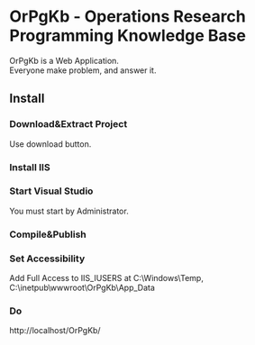 OrPgKb - Operations Research Programming Knowledge Base
======
OrPgKb is a Web Application.  
Everyone make problem, and answer it.

Install
------
### Download&Extract Project ###
Use download button.
### Install IIS ###
### Start Visual Studio ###
You must start by Administrator.
### Compile&Publish ###
### Set Accessibility ###
Add Full Access to IIS_IUSERS at C:\Windows\Temp, C:\inetpub\wwwroot\OrPgKb\App_Data
### Do ###
http://localhost/OrPgKb/


